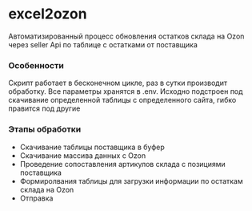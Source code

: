 # excel2ozon
Автоматизированный процесс обновления остатков склада на Ozon через seller Api по таблице с остатками от поставщика
### Особенности

Скрипт работает в бесконечном цикле, раз в сутки производит обработку. Все параметры хранятся в .env.
Исходно подстроен под скачивание определенной таблицы с определенного сайта, гибко правится под другие
### Этапы обработки
- Скачивание таблицы поставщика в буфер
- Скачивание массива данных с Ozon
- Проведение сопоставления артикулов склада с позициями поставщика
- Формиролвания таблицы для загрузки информации по остаткам склада на Ozon
- Отправка
